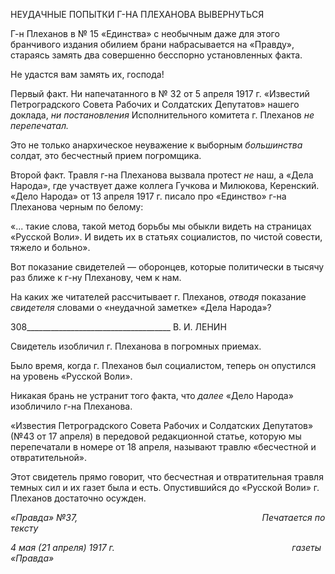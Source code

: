 НЕУДАЧНЫЕ ПОПЫТКИ Г-НА ПЛЕХАНОВА ВЫВЕРНУТЬСЯ

Г-н Плеханов в № 15 «Единства» с необычным даже для этого бранчивого издания обилием брани набрасывается на «Правду», стараясь замять два совершенно бесспорно установленных факта.

Не удастся вам замять их, господа!

Первый факт. Ни напечатанного в № 32 от 5 апреля 1917 г. «Известий Петроградско­го Совета Рабочих и Солдатских Депутатов» нашего доклада, _ни постановления_ Ис­полнительного комитета г. Плеханов _не перепечатал._

Это не только анархическое неуважение к выборным _большинства_ солдат, это бес­честный прием погромщика.

Второй факт. Травля г-на Плеханова вызвала протест _не_ наш, а «Дела Народа», где участвует даже коллега Гучкова и Милюкова, Керенский. «Дело Народа» от 13 апреля 1917 г. писало про «Единство» г-на Плеханова черным по белому:

«... такие слова, такой метод борьбы мы обыкли видеть на страницах «Русской Воли». И видеть их в статьях социалистов, по чистой совести, тяжело и больно».

Вот показание свидетелей — оборонцев, которые политически в тысячу раз ближе к г-ну Плеханову, чем к нам.

На каких же читателей рассчитывает г. Плеханов, _отводя_ показание _свидетеля_ сло­вами о «неудачной заметке» «Дела Народа»?

  

308____________________________________ В. И. ЛЕНИН

Свидетель изобличил г. Плеханова в погромных приемах.

Было время, когда г. Плеханов был социалистом, теперь он опустился на уровень «Русской Воли».

Никакая брань не устранит того факта, что _далее_ «Дело Народа» изобличило г-на Плеханова.

«Известия Петроградского Совета Рабочих и Солдатских Депутатов» (№43 от 17 апреля) в передовой редакционной статье, которую мы перепечатали в номере от 18 ап­реля, называют травлю «бесчестной и отвратительной».

Этот свидетель прямо говорит, что бесчестная и отвратительная травля темных сил и их газет была и есть. Опустившийся до «Русской Воли» г. Плеханов достаточно осуж­ден.

_«Правда» №37,                                                                           Печатается по тексту_

_4 мая (21 апреля) 1917 г.                                                                        газеты «Правда»_